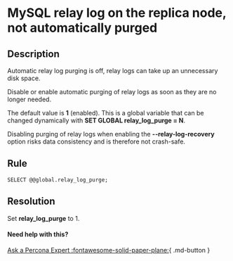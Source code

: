 # MySQL relay log on the replica node, not automatically purged

## Description
Automatic relay log purging is off, relay logs can take up an unnecessary disk space. 


Disable or enable automatic purging of relay logs as soon as they are no longer needed. 

The default value is **1** (enabled). This is a global variable that can be changed dynamically with **SET GLOBAL relay_log_purge = N**. 

Disabling purging of relay logs when enabling the **--relay-log-recovery** option risks data consistency and is therefore not crash-safe.


## Rule
`SELECT @@global.relay_log_purge;`


## Resolution
Set **relay_log_purge** to 1. 

#### Need help with this?

[Ask a Percona Expert :fontawesome-solid-paper-plane:](https://www.percona.com/about-percona/contact?utm_source=pmm&utm_medium=banner&utm_campaign=advisors_readmore){ .md-button }
